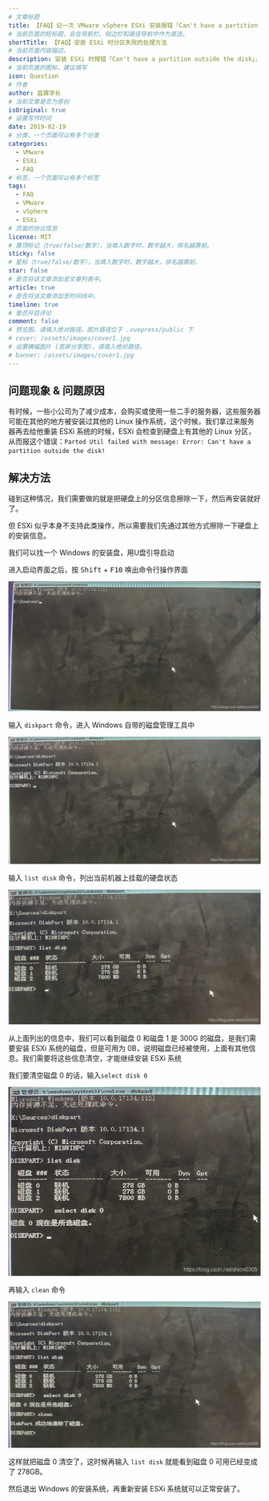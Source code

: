 ```yaml
---
# 文章标题
title: 【FAQ】记一次 VMware vSphere ESXi 安装报错「Can't have a partition outside the disk」的处理方法
# 当前页面的短标题，会在导航栏、侧边栏和路径导航中作为首选。
shortTitle: 【FAQ】安装 ESXi 时分区失败的处理方法
# 当前页面内容描述。
description: 安装 ESXi 时报错「Can't have a partition outside the disk」，可以使用 Windows 安装盘清空服务器磁盘，然后继续安装。
# 当前页面的图标，建议填写
icon: Question
# 作者
author: 昌霖学长
# 当前文章是否为原创
isOriginal: true
# 设置写作时间
date: 2019-02-19
# 分类，一个页面可以有多个分类
categories: 
  - VMware
  - ESXi
  - FAQ
# 标签，一个页面可以有多个标签
tags: 
  - FAQ
  - VMware
  - vSphere
  - ESXi
# 页面的协议信息
license: MIT 
# 置顶标记（true/false/数字），当填入数字时，数字越大，排名越靠前。
sticky: false
# 星标（true/false/数字），当填入数字时，数字越大，排名越靠前。
star: false
# 是否将该文章添加至文章列表中。
article: true
# 是否将该文章添加至时间线中。
timeline: true
# 是否开启评论
comment: false
# 预览图。请填入绝对路径。图片路径位于 .vuepress/public 下
# cover: /assets/images/cover1.jpg
# 设置横幅图片 (宽屏分享图)，请填入绝对路径。
# banner: /assets/images/cover1.jpg
---
```


## 问题现象 & 问题原因

有时候，一些小公司为了减少成本，会购买或使用一些二手的服务器，这些服务器可能在其他的地方被安装过其他的 Linux 操作系统，这个时候，我们拿过来服务器再去给他重装 ESXi 系统的时候，ESXi 会检查到硬盘上有其他的 Linux 分区，从而报这个错误：`Parted Util failed with message: Error: Can't have a partition outside the disk!`

## 解决方法

碰到这种情况，我们需要做的就是把硬盘上的分区信息擦除一下，然后再安装就好了。

但 ESXi 似乎本身不支持此类操作，所以需要我们先通过其他方式擦除一下硬盘上的安装信息。

我们可以找一个 Windows 的安装盘，用U盘引导启动

进入启动界面之后，按 <kbd>Shift</kbd> + <kbd>F10</kbd> 唤出命令行操作界面

![按Shift + F10唤出命令行操作界面](/assets/postsimages/2019-02-19-安装ESXi时分区失败的处理方法/01-按Shift+F10唤出命令行界面.png)

输入 `diskpart` 命令，进入 Windows 自带的磁盘管理工具中

![进入 Windows 磁盘管理工具中](/assets/postsimages/2019-02-19-安装ESXi时分区失败的处理方法/02-进入Windows自带的磁盘管理工具.png)

输入 `list disk` 命令，列出当前机器上挂载的硬盘状态

![列出当前机器上挂载的硬盘状态](/assets/postsimages/2019-02-19-安装ESXi时分区失败的处理方法/03-列出当前机器上的硬盘.png)

从上面列出的信息中，我们可以看到磁盘 0 和磁盘 1 是 300G 的磁盘，是我们需要安装 ESXi 系统的磁盘，但是可用为 0B，说明磁盘已经被使用，上面有其他信息。我们需要将这些信息清空，才能继续安装 ESXi 系统

我们要清空磁盘 0 的话，输入`select disk 0`

![选择磁盘 0](/assets/postsimages/2019-02-19-安装ESXi时分区失败的处理方法/04-选择要清空的硬盘.png)

再输入 `clean` 命令

![清空磁盘0](/assets/postsimages/2019-02-19-安装ESXi时分区失败的处理方法/05-清空硬盘.png)

这样就把磁盘 0 清空了，这时候再输入 `list disk` 就能看到磁盘 0 可用已经变成了 278GB。

然后退出 Windows 的安装系统，再重新安装 ESXi 系统就可以正常安装了。
